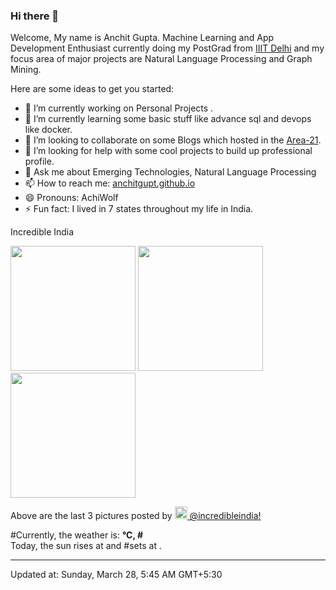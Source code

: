 ### Hi there 👋

Welcome, My name is Anchit Gupta. Machine Learning and App Development Enthusiast currently doing my PostGrad from [IIIT Delhi](https://www.iiitd.ac.in/) and my focus area of major projects are Natural Language Processing and Graph Mining.
<!-- **anchitgupt/anchitgupt** is a ✨ _special_ ✨ repository because its `README.md` (this file) appears on your GitHub profile. -->

Here are some ideas to get you started:

- 🔭 I’m currently working on Personal Projects	.
- 🌱 I’m currently learning some basic stuff like advance sql and devops like docker.
- 👯 I’m looking to collaborate on some Blogs which hosted in the [Area-21](https://medium.com/area-21/).
- 🤔 I’m looking for help with some cool projects to build up professional profile.
- 💬 Ask me about Emerging Technologies, Natural Language Processing
- 📫 How to reach me: [anchitgupt.github.io](anchitgupt.github.io)
- 😄 Pronouns: AchiWolf
- ⚡ Fun fact: I lived in 7 states throughout my life in India.


Incredible India 

<p><img width="200" src="https:&#x2F;&#x2F;instagram.fiev22-2.fna.fbcdn.net&#x2F;v&#x2F;t51.2885-15&#x2F;sh0.08&#x2F;e35&#x2F;c0.180.1440.1440a&#x2F;s640x640&#x2F;164449716_347308486685178_4666075485607197909_n.jpg?tp&#x3D;1&amp;_nc_ht&#x3D;instagram.fiev22-2.fna.fbcdn.net&amp;_nc_cat&#x3D;1&amp;_nc_ohc&#x3D;juBFcrKjYWUAX_6k14G&amp;ccb&#x3D;7-4&amp;oh&#x3D;40e5561f0ce022e501b60d4b5f338ef9&amp;oe&#x3D;608759AD&amp;_nc_sid&#x3D;7bff83" /> <img width="200" src="https:&#x2F;&#x2F;instagram.fiev22-1.fna.fbcdn.net&#x2F;v&#x2F;t51.2885-15&#x2F;sh0.08&#x2F;e35&#x2F;c0.280.720.720a&#x2F;s640x640&#x2F;164267776_740532703495734_2596452404451411244_n.jpg?tp&#x3D;1&amp;_nc_ht&#x3D;instagram.fiev22-1.fna.fbcdn.net&amp;_nc_cat&#x3D;106&amp;_nc_ohc&#x3D;y9ClJueWfWcAX_1Q7P7&amp;ccb&#x3D;7-4&amp;oh&#x3D;8a43c3b75985cdabf2d33b8285dc205c&amp;oe&#x3D;6061ABF5&amp;_nc_sid&#x3D;7bff83" /> <img width="200" src="https:&#x2F;&#x2F;instagram.fiev22-2.fna.fbcdn.net&#x2F;v&#x2F;t51.2885-15&#x2F;e35&#x2F;164395771_358539538726261_7607278408736209824_n.jpg?tp&#x3D;1&amp;_nc_ht&#x3D;instagram.fiev22-2.fna.fbcdn.net&amp;_nc_cat&#x3D;101&amp;_nc_ohc&#x3D;cBYZfUl-nz8AX95ocoB&amp;ccb&#x3D;7-4&amp;oh&#x3D;50a65b32ca5f164ca35c13856b037437&amp;oe&#x3D;6061AFAC&amp;_nc_sid&#x3D;7bff83" /></p>
<p>Above are the last 3 pictures posted by <a href="https://www.instagram.com/incredibleindia/" target="_blank"><img src="https://upload.wikimedia.org/wikipedia/commons/thumb/e/e7/Instagram_logo_2016.svg/1024px-Instagram_logo_2016.svg.png" width="20"/> @incredibleindia!</a><br/>

#Currently, the weather is: <b> °C, #<i></i></b></br>Today, the sun rises at <b></b> and #sets at <b></b>.</p>

---
Updated at: Sunday, March 28, 5:45 AM GMT+5:30
